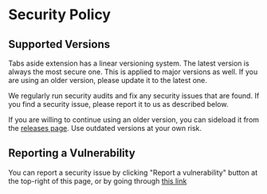 # Security Policy

## Supported Versions
Tabs aside extension has a linear versioning system. The latest version is always the most secure one. This is applied to major versions as well. If you are using an older version, please update it to the latest one.

We regularly run security audits and fix any security issues that are found. If you find a security issue, please report it to us as described below.

If you are willing to continue using an older version, you can sideload it from the [releases page](https://github.com/XFox111/TabsAsideExtension/releases). Use outdated versions at your own risk.

## Reporting a Vulnerability
You can report a security issue by clicking "Report a vulnerability" button at the top-right of this page, or by going through [this link](https://github.com/XFox111/TabsAsideExtension/security/advisories/new)

